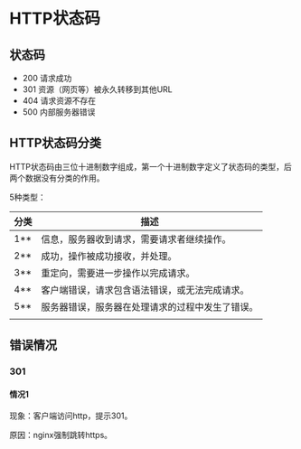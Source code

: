 # HTTP状态码



## 状态码

- 200 请求成功
- 301 资源（网页等）被永久转移到其他URL
- 404 请求资源不存在
- 500 内部服务器错误

## HTTP状态码分类

HTTP状态码由三位十进制数字组成，第一个十进制数字定义了状态码的类型，后两个数据没有分类的作用。

5种类型：

| 分类 | 描述                                             |
| ---- | ------------------------------------------------ |
| 1**  | 信息，服务器收到请求，需要请求者继续操作。       |
| 2**  | 成功，操作被成功接收，并处理。                   |
| 3**  | 重定向，需要进一步操作以完成请求。               |
| 4**  | 客户端错误，请求包含语法错误，或无法完成请求。   |
| 5**  | 服务器错误，服务器在处理请求的过程中发生了错误。 |
|      |                                                  |



## 错误情况

### 301

#### 情况1

现象：客户端访问http，提示301。

原因：nginx强制跳转https。

